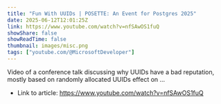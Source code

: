 ```yaml
---
title: "Fun With UUIDs | POSETTE: An Event for Postgres 2025"
date: 2025-06-12T12:01:25Z
link: https://www.youtube.com/watch?v=nfSAwOS1fuQ
showShare: false
showReadTime: false
thumbnail: images/misc.png
tags: ["youtube.com/@MicrosoftDeveloper"]
---
```

Video of a conference talk discussing why UUIDs have a bad reputation, mostly based on randomly allocated UUIDs effect on ...

- Link to article: https://www.youtube.com/watch?v=nfSAwOS1fuQ